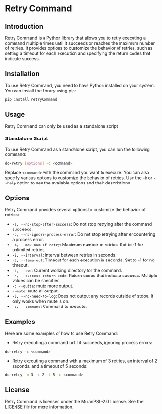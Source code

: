 # Retry Command

## Introduction

Retry Command is a Python library that allows you to retry executing a command multiple times until it succeeds or reaches the maximum number of retries. It provides options to customize the behavior of retries, such as setting a timeout for each execution and specifying the return codes that indicate success.

## Installation

To use Retry Command, you need to have Python installed on your system. You can install the library using pip:

```bash
pip install retryCommand
```

## Usage

Retry Command can only be used as a standalone script

### Standalone Script

To use Retry Command as a standalone script, you can run the following command:

```bash
do-retry [options] -c <command>
```

Replace `<command>` with the command you want to execute. You can also specify various options to customize the behavior of retries. Use the `-h` or `--help` option to see the available options and their descriptions.

## Options

Retry Command provides several options to customize the behavior of retries:

- `-s, --no-stop-after-success`: Do not stop retrying after the command succeeds.
- `-p, --no-ignore-process-error`: Do not stop retrying after encountering a process error.
- `-m, --max-num-of-retry`: Maximum number of retries. Set to -1 for unlimited retries.
- `-i, --interval`: Interval between retries in seconds.
- `-t, --time-out`: Timeout for each execution in seconds. Set to -1 for no timeout.
- `-d, --cwd`: Current working directory for the command.
- `-n, --success-return-code`: Return codes that indicate success. Multiple values can be specified.
- `-q --quite`: mute more output.
- `--mute`: mute all output.
- `-l, --no-need-to-log`: Does not output any records outside of stdou. It only works when mute is on.
- `-c, --command`: Command to execute.

## Examples

Here are some examples of how to use Retry Command:

- Retry executing a command until it succeeds, ignoring process errors:

```bash
do-retry -c <command>
```

- Retry executing a command with a maximum of 3 retries, an interval of 2 seconds, and a timeout of 5 seconds:

```bash
do-retry -m 3 -i 2 -t 5 -c <command>
```

## License

Retry Command is licensed under the MulanPSL-2.0 License. See the [LICENSE](LICENSE) file for more information.
